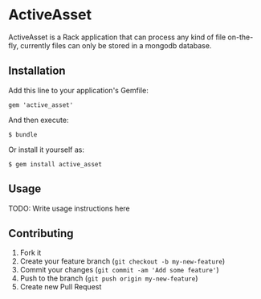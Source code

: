 # ActiveAsset

ActiveAsset is a Rack application that can process any kind of file on-the-fly, currently files can only be stored in a mongodb database.

## Installation

Add this line to your application's Gemfile:

    gem 'active_asset'

And then execute:

    $ bundle

Or install it yourself as:

    $ gem install active_asset

## Usage

TODO: Write usage instructions here

## Contributing

1. Fork it
2. Create your feature branch (`git checkout -b my-new-feature`)
3. Commit your changes (`git commit -am 'Add some feature'`)
4. Push to the branch (`git push origin my-new-feature`)
5. Create new Pull Request
